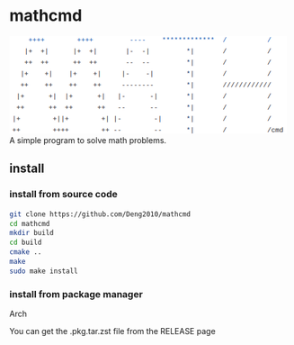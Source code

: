 # mathcmd
![](./mathcmd.png)\
A simple program to solve math problems.

## install

### install from source code
```bash
git clone https://github.com/Deng2010/mathcmd
cd mathcmd
mkdir build
cd build
cmake ..
make
sudo make install
```

### install from package manager

Arch

You can get the .pkg.tar.zst file from the RELEASE page
